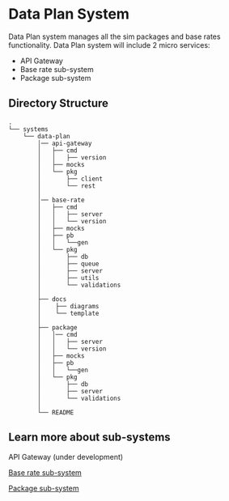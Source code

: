 # Data Plan System

Data Plan system manages all the sim packages and base rates functionality. Data Plan system will include 2 micro services:

- API Gateway
- Base rate sub-system
- Package sub-system

## Directory Structure

    .
    └── systems
        └── data-plan
            │── api-gateway
            │   ├── cmd
            │   │   ├── version
            │   ├── mocks
            │   └── pkg
            │       ├── client
            │       └── rest
            │
            │── base-rate
            │   ├── cmd
            │   │   ├── server
            │   │   └── version
            │   ├── mocks
            │   ├── pb
            │   │   └──gen
            │   └── pkg
            │       ├── db
            │       ├── queue
            │       ├── server
            │       ├── utils
            │       └── validations
            │
            ├── docs
            │    ├── diagrams
            │    └── template
            │
            ├── package
            │   │── cmd
            │   │   ├── server
            │   │   └── version
            │   ├── mocks
            │   ├── pb
            │   │   └──gen
            │   └── pkg
            │       ├── db
            │       ├── server
            │       └── validations
            │
            └── README

## Learn more about sub-systems

API Gateway (under development)

[Base rate sub-system](https://github.com/ukama/ukama/tree/main/systems/data-plan/base-rate)

[Package sub-system](https://github.com/ukama/ukama/tree/main/systems/data-plan/packge)
